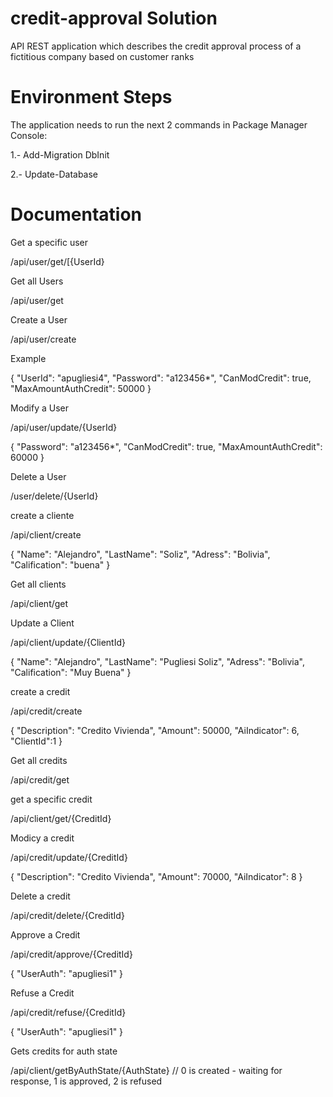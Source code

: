 # credit-approval Solution
API REST application which describes the credit approval process of a fictitious company based on customer ranks

# Environment Steps
The application needs to run the next 2 commands in Package Manager Console:

1.- Add-Migration DbInit

2.- Update-Database

# Documentation

Get a specific user

/api/user/get/[{UserId}

Get all Users

/api/user/get

Create a User

/api/user/create

Example

{
    "UserId": "apugliesi4",
    "Password": "a123456*",
    "CanModCredit": true,
    "MaxAmountAuthCredit": 50000
}

Modify a User

/api/user/update/{UserId}

{
    "Password": "a123456*",
    "CanModCredit": true,
    "MaxAmountAuthCredit": 60000
}

Delete a User

/user/delete/{UserId}

create a cliente 

/api/client/create

{
    "Name": "Alejandro",
    "LastName": "Soliz",
    "Adress": "Bolivia",
    "Calification": "buena"
}

Get all clients

/api/client/get

Update a Client

/api/client/update/{ClientId}

{
    "Name": "Alejandro",
    "LastName": "Pugliesi Soliz",
    "Adress": "Bolivia",
    "Calification": "Muy Buena"
}

create a credit

/api/credit/create

{
    "Description": "Credito Vivienda",
    "Amount": 50000,
    "AiIndicator": 6,
    "ClientId":1
}

Get all credits

/api/credit/get

get a specific credit 

/api/client/get/{CreditId}

Modicy a credit

/api/credit/update/{CreditId}

{
    "Description": "Credito Vivienda",
    "Amount": 70000,
    "AiIndicator": 8
}

Delete a credit 

/api/credit/delete/{CreditId}

Approve a Credit 

/api/credit/approve/{CreditId}

{
    "UserAuth": "apugliesi1"
}

Refuse a Credit 

/api/credit/refuse/{CreditId}

{
    "UserAuth": "apugliesi1"
}

Gets credits for auth state

/api/client/getByAuthState/{AuthState} // 0 is created - waiting for response, 1 is approved, 2 is refused






